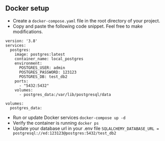 ## Docker setup

- Create a `docker-compose.yaml` file in the root directory of your project.
- Copy and paste the following code snippet. Feel free to make modifications.

```
version: '3.8'
services:
  postgres:
    image: postgres:latest
    container_name: local_postgres
    environment:
      POSTGRES_USER: admin
      POSTGRES_PASSWORD: 123123
      POSTGRES_DB: test_db2
    ports:
      - "5432:5432"
    volumes:
      - postgres_data:/var/lib/postgresql/data

volumes:
  postgres_data:
```

- Run or update Docker services `docker-compose up -d`
- Verify the container is running `docker ps`
- Update your database url in your .env file `SQLALCHEMY_DATABASE_URL = postgresql://ed:123123@postgres:5432/test_db2`
